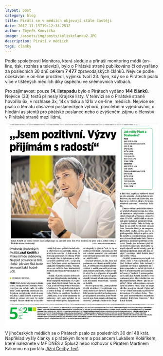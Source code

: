 ```yaml
---
layout: post
category: blog
title: Piráti se v médiích objevují stále častěji
date: 2017-11-15T19:12:33.251Z
author: Zbyněk Konvička
image: /assets/img/posts/koliskclanku2.JPG
description: Piráti v médiích
tags: clanky
---
```

Podle společnosti Monitora, která sleduje a přináší
monitoring médií (on-line, tisk, rozhlas a televizi), bylo o Pirátské straně
publikováno či odvysíláno za posledních 30 dnů celkem **7 477** zpravodajských článků. Nejvíce podle očekávání v on-line
prostředí, výjimku tvoří 23. říjen, kdy se o Pirátech psalo více
v tištěných médiích díky úspěchu ve sněmovních volbách.

Pro zajímavost: pouze **14. listopadu** bylo o Pirátech vydáno **144 článků**. Nejvíce (33) textů přinesly Krajské listy.
V televizi se o Pirátské straně hovořilo 6x, v rozhlase 3x, 14x
v tisku a 121x v on-line 
médiích. Nejvíce se psalo o tématu obsazení poslaneckých výborů,
povolebním vyjednávání, o hledání asistentů pro pirátské poslance nebo o
zvýšeném zájmu o členství v Pirátské straně mezi lidmi.

![null](/assets/img/posts/koliskclanku.JPG)

V jihočeských médiích se o Pirátech psalo za
posledních 30 dní 48 krát. Například vyšly články s pirátským lídrem a poslancem
Lukášem Koláříkem, které naleznete v MF DNES a 5plus2 nebo rozhovor
s Pirátem Martinem Kákonou na portálu [Jižní Čechy Teď](http://www.jcted.cz/taborsko/povolebni-ozveny-dnes-s-piratem-martinem-kakonou/).
